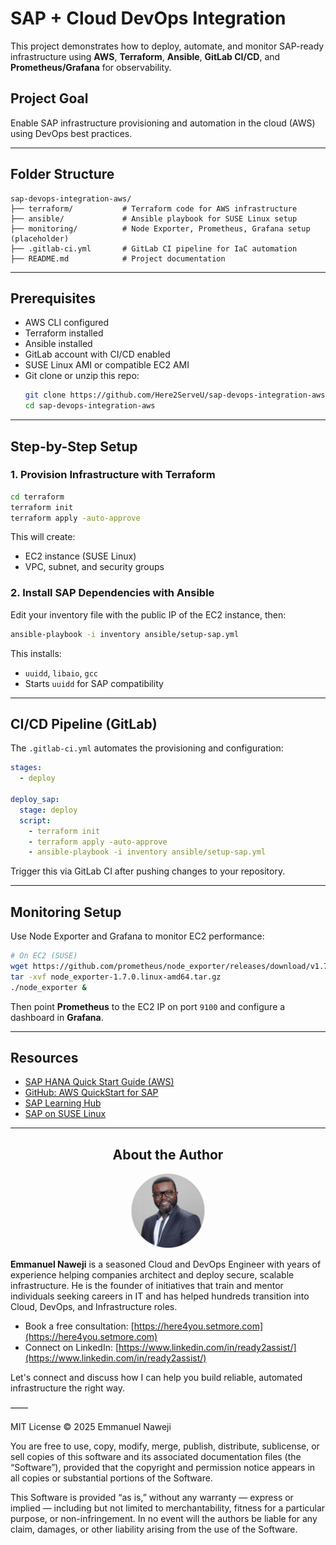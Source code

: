 # SAP + Cloud DevOps Integration

This project demonstrates how to deploy, automate, and monitor SAP-ready infrastructure using **AWS**, **Terraform**, **Ansible**, **GitLab CI/CD**, and **Prometheus/Grafana** for observability.

## Project Goal
Enable SAP infrastructure provisioning and automation in the cloud (AWS) using DevOps best practices.

---

## Folder Structure

```
sap-devops-integration-aws/
├── terraform/           # Terraform code for AWS infrastructure
├── ansible/             # Ansible playbook for SUSE Linux setup
├── monitoring/          # Node Exporter, Prometheus, Grafana setup (placeholder)
├── .gitlab-ci.yml       # GitLab CI pipeline for IaC automation
├── README.md            # Project documentation
```

---

## Prerequisites

- AWS CLI configured
- Terraform installed
- Ansible installed
- GitLab account with CI/CD enabled
- SUSE Linux AMI or compatible EC2 AMI
- Git clone or unzip this repo:
  ```bash
  git clone https://github.com/Here2ServeU/sap-devops-integration-aws.git
  cd sap-devops-integration-aws
  ```

---

## Step-by-Step Setup

### 1. **Provision Infrastructure with Terraform**
```bash
cd terraform
terraform init
terraform apply -auto-approve
```

This will create:
- EC2 instance (SUSE Linux)
- VPC, subnet, and security groups

### 2. **Install SAP Dependencies with Ansible**
Edit your inventory file with the public IP of the EC2 instance, then:
```bash
ansible-playbook -i inventory ansible/setup-sap.yml
```

This installs:
- `uuidd`, `libaio`, `gcc`
- Starts `uuidd` for SAP compatibility

---

## CI/CD Pipeline (GitLab)

The `.gitlab-ci.yml` automates the provisioning and configuration:
```yaml
stages:
  - deploy

deploy_sap:
  stage: deploy
  script:
    - terraform init
    - terraform apply -auto-approve
    - ansible-playbook -i inventory ansible/setup-sap.yml
```

Trigger this via GitLab CI after pushing changes to your repository.

---

## Monitoring Setup

Use Node Exporter and Grafana to monitor EC2 performance:
```bash
# On EC2 (SUSE)
wget https://github.com/prometheus/node_exporter/releases/download/v1.7.0/node_exporter-1.7.0.linux-amd64.tar.gz
tar -xvf node_exporter-1.7.0.linux-amd64.tar.gz
./node_exporter &
```

Then point **Prometheus** to the EC2 IP on port `9100` and configure a dashboard in **Grafana**.

---

## Resources

- [SAP HANA Quick Start Guide (AWS)](https://aws.amazon.com/quickstart/architecture/sap-hana/)
- [GitHub: AWS QuickStart for SAP](https://github.com/aws-quickstart/quickstart-sap-hana)
- [SAP Learning Hub](https://learning.sap.com/)
- [SAP on SUSE Linux](https://www.youtube.com/watch?v=xiPvE3RKU-w)

--- 

## <div align="center">About the Author</div>

<div align="center">
  <img src="assets/emmanuel-naweji.jpg" alt="Emmanuel Naweji" width="120" height="120" style="border-radius: 50%;" />
</div>

**Emmanuel Naweji** is a seasoned Cloud and DevOps Engineer with years of experience helping companies architect and deploy secure, scalable infrastructure. He is the founder of initiatives that train and mentor individuals seeking careers in IT and has helped hundreds transition into Cloud, DevOps, and Infrastructure roles.

- Book a free consultation: [https://here4you.setmore.com](https://here4you.setmore.com)
- Connect on LinkedIn: [https://www.linkedin.com/in/ready2assist/](https://www.linkedin.com/in/ready2assist/)

Let's connect and discuss how I can help you build reliable, automated infrastructure the right way.


——

MIT License © 2025 Emmanuel Naweji

You are free to use, copy, modify, merge, publish, distribute, sublicense, or sell copies of this software and its associated documentation files (the “Software”), provided that the copyright and permission notice appears in all copies or substantial portions of the Software.

This Software is provided “as is,” without any warranty — express or implied — including but not limited to merchantability, fitness for a particular purpose, or non-infringement. In no event will the authors be liable for any claim, damages, or other liability arising from the use of the Software.

